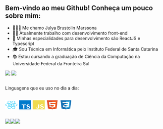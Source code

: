 ## Bem-vindo ao meu Github! Conheça um pouco sobre mim:

- 👩🏻‍🦰 Me chamo Julya Brustolin Marssona
- 👩‍💻 Atualmente trabalho com desenvolvimento front-end
- 📃 Minhas especialidades para desenvolvimento são ReactJS e Typescript
- 🎓 Sou Técnica em Informática pelo Instituto Federal de Santa Catarina
- 📚 Estou cursando a graduação de Ciência da Computação na Universidade Federal da Fronteira Sul

<div align="space-between">
  <img height="180em" src="https://github-readme-stats.vercel.app/api?username=julyabm&show_icons=true&theme=github_dark&include_all_commits=true&count_private=true&hide_border=tru"/>
  <img height="180em" src="https://github-readme-stats.vercel.app/api/top-langs/?username=julyabm&layout=compact&langs_count=7&theme=github_dark&hide_border=true"/>
</div>
  
  ##
  <span>Linguagens que eu uso no dia a dia:</span>
  <div style="display: inline_block"><br>
    <img align="center" alt="ReactJS" height="30" width="40" src="https://raw.githubusercontent.com/devicons/devicon/master/icons/react/react-original.svg">
    <img align="center" alt="Typescript" height="30" width="40" src="https://raw.githubusercontent.com/devicons/devicon/master/icons/typescript/typescript-plain.svg">
    <img align="center" alt="JavaScript" height="30" width="40" src="https://raw.githubusercontent.com/devicons/devicon/master/icons/javascript/javascript-plain.svg">
    <img align="center" alt="HTML" height="30" width="40" src="https://raw.githubusercontent.com/devicons/devicon/master/icons/html5/html5-original.svg">
    <img align="center" alt="CSS" height="30" width="40" src="https://raw.githubusercontent.com/devicons/devicon/master/icons/css3/css3-original.svg">
</div>

##

<div style="display: flex; flex-direction: row; flex: 1"> 
  <a href = "mailto:julyab.marssona@gmail.com"><img src="https://img.shields.io/badge/-Gmail-D14836?style=for-the-badge&logo=gmail&logoColor=white" target="_blank"></a>
  <a href="https://instagram.com/juh_marssona" target="_blank"><img src="https://img.shields.io/badge/-Instagram-%23E4405F?style=for-the-badge&logo=instagram&logoColor=white" target="_blank"></a>
  <a href="https://www.linkedin.com/in/julya-brustolin-marssona-4812361a3/" target="_blank"><img src="https://img.shields.io/badge/-LinkedIn-%230077B5?style=for-the-badge&logo=linkedin&logoColor=white" target="_blank"></a> 
</div>
